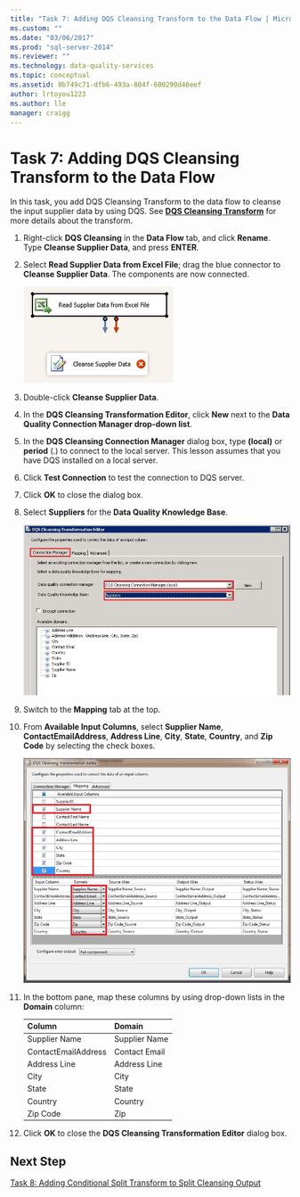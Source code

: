 ```yaml
---
title: "Task 7: Adding DQS Cleansing Transform to the Data Flow | Microsoft Docs"
ms.custom: ""
ms.date: "03/06/2017"
ms.prod: "sql-server-2014"
ms.reviewer: ""
ms.technology: data-quality-services
ms.topic: conceptual
ms.assetid: 0b749c71-dfb6-493a-804f-600290d46eef
author: lrtoyou1223
ms.author: lle
manager: craigg
---
```

# Task 7: Adding DQS Cleansing Transform to the Data Flow
  In this task, you add DQS Cleansing Transform to the data flow to cleanse the input supplier data by using DQS. See **[DQS Cleansing Transform](https://msdn.microsoft.com/library/ee677619.aspx)** for more details about the transform.  
  
1.  Right-click **DQS Cleansing** in the **Data Flow** tab, and click **Rename**. Type **Cleanse Supplier Data**, and press **ENTER**.  
  
2.  Select **Read Supplier Data from Excel File**; drag the blue connector to **Cleanse Supplier Data**. The components are now connected.  
  
     ![Read Supplier Data -> Cleanse Supplier Data](../../2014/tutorials/media/et-addingdqscleansingtransformtothedataflow-01.jpg "Read Supplier Data -> Cleanse Supplier Data")  
  
3.  Double-click **Cleanse Supplier Data**.  
  
4.  In the **DQS Cleansing Transformation Editor**, click **New** next to the **Data Quality Connection Manager drop-down list**.  
  
5.  In the **DQS Cleansing Connection Manager** dialog box, type **(local)** or **period** (.) to connect to the local server. This lesson assumes that you have DQS installed on a local server.  
  
6.  Click **Test Connection** to test the connection to DQS server.  
  
7.  Click **OK** to close the dialog box.  
  
8.  Select **Suppliers** for the **Data Quality Knowledge Base**.  
  
     ![DQS Cleansing Transformation Editor - Suppliers KB](../../2014/tutorials/media/et-addingdqscleansingtransformtothedataflow-02.jpg "DQS Cleansing Transformation Editor - Suppliers KB")  
  
9. Switch to the **Mapping** tab at the top.  
  
10. From **Available Input Columns**, select **Supplier Name**, **ContactEmailAddress**, **Address Line**, **City**, **State**, **Country**, and **Zip Code** by selecting the check boxes.  
  
     ![DQS Cleansing Transformation Editor - Mappings](../../2014/tutorials/media/et-addingdqscleansingtransformtothedataflow-03.jpg "DQS Cleansing Transformation Editor - Mappings")  
  
11. In the bottom pane, map these columns by using drop-down lists in the **Domain** column:  
  
    |Column|Domain|  
    |------------|------------|  
    |Supplier Name|Supplier Name|  
    |ContactEmailAddress|Contact Email|  
    |Address Line|Address Line|  
    |City|City|  
    |State|State|  
    |Country|Country|  
    |Zip Code|Zip|  
  
12. Click **OK** to close the **DQS Cleansing Transformation Editor** dialog box.  
  
## Next Step  
 [Task 8: Adding Conditional Split Transform to Split Cleansing Output](../../2014/tutorials/task-8-adding-conditional-split-transform-to-split-cleansing-output.md)  
  
  
